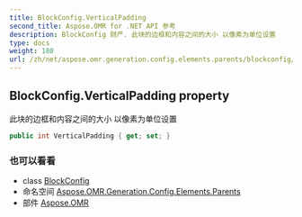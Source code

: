 ```yaml
---
title: BlockConfig.VerticalPadding
second_title: Aspose.OMR for .NET API 参考
description: BlockConfig 财产. 此块的边框和内容之间的大小 以像素为单位设置
type: docs
weight: 180
url: /zh/net/aspose.omr.generation.config.elements.parents/blockconfig/verticalpadding/
---
```

## BlockConfig.VerticalPadding property

此块的边框和内容之间的大小 以像素为单位设置

```csharp
public int VerticalPadding { get; set; }
```

### 也可以看看

* class [BlockConfig](../)
* 命名空间 [Aspose.OMR.Generation.Config.Elements.Parents](../../blockconfig/)
* 部件 [Aspose.OMR](../../../)


